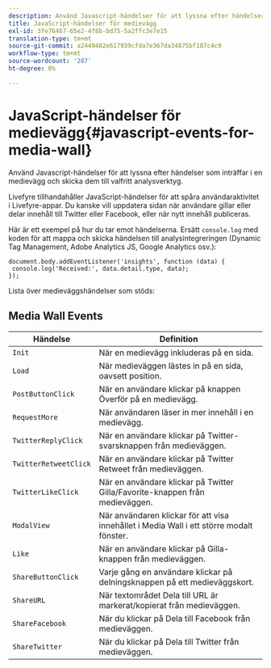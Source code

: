 ```yaml
---
description: Använd Javascript-händelser för att lyssna efter händelser som inträffar i en medievägg och skicka dem till valfritt analysverktyg.
title: JavaScript-händelser för medievägg
exl-id: 3fe76467-65e2-4f8b-bd75-5a2ffc3e7e15
translation-type: tm+mt
source-git-commit: a2449482e617939cfda7e367da34875bf187c4c9
workflow-type: tm+mt
source-wordcount: '287'
ht-degree: 0%

---
```


# JavaScript-händelser för medievägg{#javascript-events-for-media-wall}

Använd Javascript-händelser för att lyssna efter händelser som inträffar i en medievägg och skicka dem till valfritt analysverktyg.

Livefyre tillhandahåller JavaScript-händelser för att spåra användaraktivitet i Livefyre-appar. Du kanske vill uppdatera sidan när användare gillar eller delar innehåll till Twitter eller Facebook, eller när nytt innehåll publiceras.

Här är ett exempel på hur du tar emot händelserna. Ersätt `console.log` med koden för att mappa och skicka händelsen till analysintegreringen (Dynamic Tag Management, Adobe Analytics JS, Google Analytics osv.):

```
document.body.addEventListener('insights', function (data) { 
 console.log('Received:', data.detail.type, data); 
});
```

Lista över medieväggshändelser som stöds:

## Media Wall Events

| Händelse | Definition |
|---|---|
| `Init` | När en medievägg inkluderas på en sida. |
| `Load` | När medieväggen lästes in på en sida, oavsett position. |
| `PostButtonClick` | När en användare klickar på knappen Överför på en medievägg. |
| `RequestMore` | När användaren läser in mer innehåll i en medievägg. |
| `TwitterReplyClick` | När en användare klickar på Twitter-svarsknappen från medieväggen. |
| `TwitterRetweetClick` | När en användare klickar på Twitter Retweet från medieväggen. |
| `TwitterLikeClick` | När en användare klickar på Twitter Gilla/Favorite-knappen från medieväggen. |
| `ModalView` | När användaren klickar för att visa innehållet i Media Wall i ett större modalt fönster. |
| `Like` | När en användare klickar på Gilla-knappen från medieväggen. |
| `ShareButtonClick` | Varje gång en användare klickar på delningsknappen på ett medieväggskort. |
| `ShareURL` | När textområdet Dela till URL är markerat/kopierat från medieväggen. |
| `ShareFacebook` | När du klickar på Dela till Facebook från medieväggen. |
| `ShareTwitter` | När du klickar på Dela till Twitter från medieväggen. |
